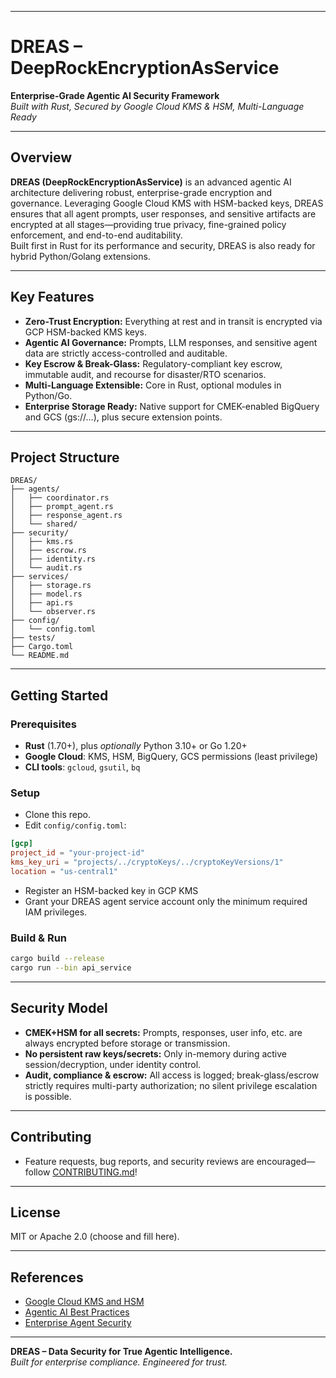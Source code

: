 

***

# DREAS – DeepRockEncryptionAsService

**Enterprise-Grade Agentic AI Security Framework**  
_Built with Rust, Secured by Google Cloud KMS & HSM, Multi-Language Ready_

***

## Overview

**DREAS (DeepRockEncryptionAsService)** is an advanced agentic AI architecture delivering robust, enterprise-grade encryption and governance. Leveraging Google Cloud KMS with HSM-backed keys, DREAS ensures that all agent prompts, user responses, and sensitive artifacts are encrypted at all stages—providing true privacy, fine-grained policy enforcement, and end-to-end auditability.  
Built first in Rust for its performance and security, DREAS is also ready for hybrid Python/Golang extensions.

***

## Key Features

- **Zero-Trust Encryption:** Everything at rest and in transit is encrypted via GCP HSM-backed KMS keys.
- **Agentic AI Governance:** Prompts, LLM responses, and sensitive agent data are strictly access-controlled and auditable.
- **Key Escrow & Break-Glass:** Regulatory-compliant key escrow, immutable audit, and recourse for disaster/RTO scenarios.
- **Multi-Language Extensible:** Core in Rust, optional modules in Python/Go.
- **Enterprise Storage Ready:** Native support for CMEK-enabled BigQuery and GCS (gs://...), plus secure extension points.

***

## Project Structure

```
DREAS/
├── agents/
│   ├── coordinator.rs
│   ├── prompt_agent.rs
│   ├── response_agent.rs
│   └── shared/
├── security/
│   ├── kms.rs
│   ├── escrow.rs
│   ├── identity.rs
│   └── audit.rs
├── services/
│   ├── storage.rs
│   ├── model.rs
│   ├── api.rs
│   └── observer.rs
├── config/
│   └── config.toml
├── tests/
├── Cargo.toml
└── README.md
```

***

## Getting Started

### Prerequisites

- **Rust** (1.70+), plus _optionally_ Python 3.10+ or Go 1.20+
- **Google Cloud**: KMS, HSM, BigQuery, GCS permissions (least privilege)
- **CLI tools**: `gcloud`, `gsutil`, `bq`

### Setup

- Clone this repo.
- Edit `config/config.toml`:
```toml
[gcp]
project_id = "your-project-id"
kms_key_uri = "projects/../cryptoKeys/../cryptoKeyVersions/1"
location = "us-central1"
```
- Register an HSM-backed key in GCP KMS
- Grant your DREAS agent service account only the minimum required IAM privileges.

### Build & Run

```bash
cargo build --release
cargo run --bin api_service
```

***

## Security Model

- **CMEK+HSM for all secrets:** Prompts, responses, user info, etc. are always encrypted before storage or transmission.
- **No persistent raw keys/secrets:** Only in-memory during active session/decryption, under identity control.
- **Audit, compliance & escrow:** All access is logged; break-glass/escrow strictly requires multi-party authorization; no silent privilege escalation is possible.

***

## Contributing

- Feature requests, bug reports, and security reviews are encouraged—follow [CONTRIBUTING.md](CONTRIBUTING.md)!

***

## License

MIT or Apache 2.0 (choose and fill here).

***

## References

- [Google Cloud KMS and HSM](https://cloud.google.com/kms/docs/hsm)
- [Agentic AI Best Practices](https://cloud.google.com/architecture/choose-design-pattern-agentic-ai-system)
- [Enterprise Agent Security](https://theagentarchitect.substack.com/p/enterprise-ai-agent-security)

***

**DREAS – Data Security for True Agentic Intelligence.**  
_Built for enterprise compliance. Engineered for trust._
